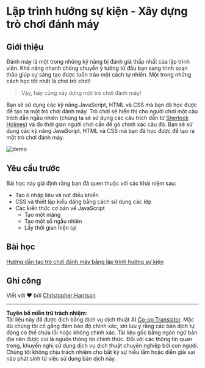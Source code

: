 <!--
CO_OP_TRANSLATOR_METADATA:
{
  "original_hash": "957547b822c40042e07d591c4fbfde4f",
  "translation_date": "2025-08-27T23:08:28+00:00",
  "source_file": "4-typing-game/README.md",
  "language_code": "vi"
}
-->
# Lập trình hướng sự kiện - Xây dựng trò chơi đánh máy

## Giới thiệu

Đánh máy là một trong những kỹ năng bị đánh giá thấp nhất của lập trình viên. Khả năng nhanh chóng chuyển ý tưởng từ đầu bạn sang trình soạn thảo giúp sự sáng tạo được tuôn trào một cách tự nhiên. Một trong những cách học tốt nhất là chơi trò chơi!

> Vậy, hãy cùng xây dựng một trò chơi đánh máy!

Bạn sẽ sử dụng các kỹ năng JavaScript, HTML và CSS mà bạn đã học được để tạo ra một trò chơi đánh máy. Trò chơi sẽ hiển thị cho người chơi một câu trích dẫn ngẫu nhiên (chúng ta sẽ sử dụng các câu trích dẫn từ [Sherlock Holmes](https://en.wikipedia.org/wiki/Sherlock_Holmes)) và đo thời gian người chơi cần để gõ chính xác câu đó. Bạn sẽ sử dụng các kỹ năng JavaScript, HTML và CSS mà bạn đã học được để tạo ra một trò chơi đánh máy.

![demo](../../../4-typing-game/images/demo.gif)

## Yêu cầu trước

Bài học này giả định rằng bạn đã quen thuộc với các khái niệm sau:

- Tạo ô nhập liệu và nút điều khiển
- CSS và thiết lập kiểu dáng bằng cách sử dụng các lớp
- Các kiến thức cơ bản về JavaScript
  - Tạo một mảng
  - Tạo một số ngẫu nhiên
  - Lấy thời gian hiện tại

## Bài học

[Hướng dẫn tạo trò chơi đánh máy bằng lập trình hướng sự kiện](./typing-game/README.md)

## Ghi công

Viết với ♥️ bởi [Christopher Harrison](http://www.twitter.com/geektrainer)

---

**Tuyên bố miễn trừ trách nhiệm**:  
Tài liệu này đã được dịch bằng dịch vụ dịch thuật AI [Co-op Translator](https://github.com/Azure/co-op-translator). Mặc dù chúng tôi cố gắng đảm bảo độ chính xác, xin lưu ý rằng các bản dịch tự động có thể chứa lỗi hoặc không chính xác. Tài liệu gốc bằng ngôn ngữ bản địa nên được coi là nguồn thông tin chính thức. Đối với các thông tin quan trọng, khuyến nghị sử dụng dịch vụ dịch thuật chuyên nghiệp bởi con người. Chúng tôi không chịu trách nhiệm cho bất kỳ sự hiểu lầm hoặc diễn giải sai nào phát sinh từ việc sử dụng bản dịch này.